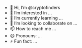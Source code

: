 - 👋 Hi, I’m @cryptofinders
- 👀 I’m interested in ...
- 🌱 I’m currently learning ...
- 💞️ I’m looking to collaborate on ...
- 📫 How to reach me ...
- 😄 Pronouns: ...
- ⚡ Fun fact: ...

<!---
cryptofinders/cryptofinders is a ✨ special ✨ repository because its `README.md` (this file) appears on your GitHub profile.
You can click the Preview link to take a look at your changes.
--->
